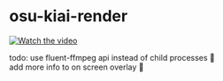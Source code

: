 # osu-kiai-render
[![Watch the video](https://img.youtube.com/vi/SNR_-0EKn2E/default.jpg)](https://youtu.be/SNR_-0EKn2E)

todo:
use fluent-ffmpeg api instead of child processes 👏  
add more info to on screen overlay 👏  